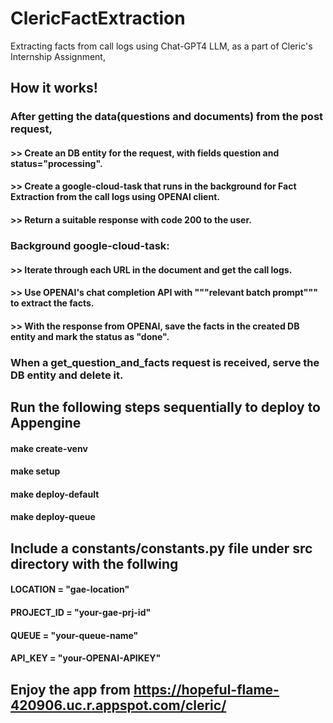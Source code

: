 # ClericFactExtraction
Extracting facts from call logs using Chat-GPT4 LLM, as a part of Cleric's Internship Assignment, 

## How it works!
###  After getting the data(questions and documents) from the post request, 
#### >> Create an DB entity for the request, with fields question and status="processing".
#### >> Create a google-cloud-task that runs in the background for Fact Extraction from the call logs using OPENAI client.
#### >> Return a suitable response with code 200 to the user.

###  Background google-cloud-task:
#### >>  Iterate through each URL in the document and get the call logs.
#### >>  Use OPENAI's chat completion API with """relevant batch prompt""" to extract the facts.
#### >>  With the response from OPENAI, save the facts in the created DB entity and mark the status as "done".

###  When a get_question_and_facts request is received, serve the DB entity and delete it.

## Run the following steps sequentially to deploy to Appengine
#### make create-venv
#### make setup
#### make deploy-default
#### make deploy-queue

## Include a constants/constants.py file under src directory with the follwing
#### LOCATION = "gae-location"
#### PROJECT_ID = "your-gae-prj-id"
#### QUEUE = "your-queue-name"
#### API_KEY = "your-OPENAI-APIKEY"

## Enjoy the app from <https://hopeful-flame-420906.uc.r.appspot.com/cleric/>